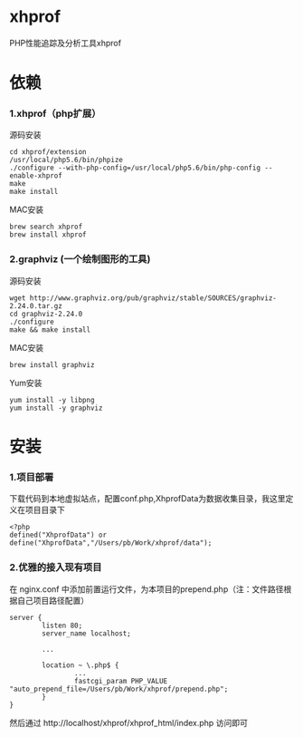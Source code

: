 # xhprof
PHP性能追踪及分析工具xhprof

# 依赖

### 1.xhprof（php扩展）
源码安装
```
cd xhprof/extension
/usr/local/php5.6/bin/phpize
./configure --with-php-config=/usr/local/php5.6/bin/php-config --enable-xhprof
make
make install
```
MAC安装
```
brew search xhprof
brew install xhprof
```

### 2.graphviz (一个绘制图形的工具)
源码安装
```
wget http://www.graphviz.org/pub/graphviz/stable/SOURCES/graphviz-2.24.0.tar.gz
cd graphviz-2.24.0
./configure
make && make install
```
MAC安装
```
brew install graphviz
```
Yum安装
```
yum install -y libpng
yum install -y graphviz
```

# 安装
### 1.项目部署
下载代码到本地虚拟站点，配置conf.php,XhprofData为数据收集目录，我这里定义在项目目录下
```
<?php
defined("XhprofData") or define("XhprofData","/Users/pb/Work/xhprof/data");
```

### 2.优雅的接入现有项目
在 nginx.conf 中添加前置运行文件，为本项目的prepend.php（注：文件路径根据自己项目路径配置）

```
server {
        listen 80;
        server_name localhost;
        
        ...
        
        location ~ \.php$ {
                ...
                fastcgi_param PHP_VALUE "auto_prepend_file=/Users/pb/Work/xhprof/prepend.php";
        }
}
 ```
 
 然后通过 http://localhost/xhprof/xhprof_html/index.php 访问即可
 
 